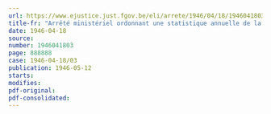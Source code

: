 ```yaml
---
url: https://www.ejustice.just.fgov.be/eli/arrete/1946/04/18/1946041803/justel
title-fr: "Arrêté ministériel ordonnant une statistique annuelle de la production dans l'industrie du tabac"
date: 1946-04-18
source:
number: 1946041803
page: 888888
case: 1946-04-18/03
publication: 1946-05-12
starts:
modifies:
pdf-original:
pdf-consolidated:
---
```


